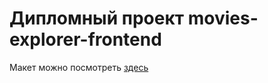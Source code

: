 # Дипломный проект movies-explorer-frontend

Макет можно посмотреть [здесь](https://docviewer.yandex.ru/view/930870828/?*=BtL8ZmW7srRrMooWNTTxaZJOwu57InVybCI6InlhLWRpc2s6Ly8vZGlzay%2FQl9Cw0LPRgNGD0LfQutC4L9Cc0LDQutC10YIg0JTQuNC%2F0LvQvtC80LAuZmlnIiwidGl0bGUiOiLQnNCw0LrQtdGCINCU0LjQv9C70L7QvNCwLmZpZyIsIm5vaWZyYW1lIjpmYWxzZSwidWlkIjoiOTMwODcwODI4IiwidHMiOjE2NzM5NTg0OTY1OTUsInl1IjoiMTA5NjQxMjA0MTYzNzQ3MzU2OCJ9)
